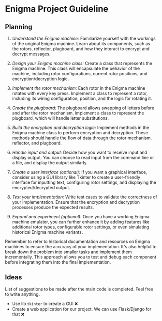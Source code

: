 # Enigma Project Guideline

## Planning

1. *Understand the Enigma machine:* Familiarize yourself with the workings of the original Enigma machine. Learn about its components, such as the rotors, reflector, plugboard, and how they interact to encrypt and decrypt messages.

2. *Design your Enigma machine class:* Create a class that represents the Enigma machine. This class will encapsulate the behavior of the machine, including rotor configurations, current rotor positions, and encryption/decryption logic.

3. *Implement the rotor mechanism:* Each rotor in the Enigma machine rotates with every key press. Implement a class to represent a rotor, including its wiring configuration, position, and the logic for rotating it.

4. *Create the plugboard:* The plugboard allows swapping of letters before and after the rotor mechanism. Implement a class to represent the plugboard, which will handle letter substitutions.

5. *Build the encryption and decryption logic:* Implement methods in the Enigma machine class to perform encryption and decryption. These methods should handle the flow of data through the rotor mechanism, reflector, and plugboard.

6. *Handle input and output:* Decide how you want to receive input and display output. You can choose to read input from the command line or a file, and display the output similarly.

7. *Create a user interface (optional):* If you want a graphical interface, consider using a GUI library like Tkinter to create a user-friendly interface for inputting text, configuring rotor settings, and displaying the encrypted/decrypted output.

8. *Test your implementation:* Write test cases to validate the correctness of your implementation. Ensure that the encryption and decryption processes produce the expected results.

9. *Expand and experiment (optional):* Once you have a working Enigma machine emulator, you can further enhance it by adding features like additional rotor types, configurable rotor settings, or even simulating historical Enigma machine variants.

Remember to refer to historical documentation and resources on Enigma machines to ensure the accuracy of your implementation. It's also helpful to break down the problem into smaller tasks and implement them incrementally. This approach allows you to test and debug each component before integrating them into the final implementation.

## Ideas

List of suggestions to be made after the main code is completed. Feel free to write anything.

- Use lib `tkinter` to create a GUI ❌
- Create a web application for our project. We can use Flask/Django for that ❌